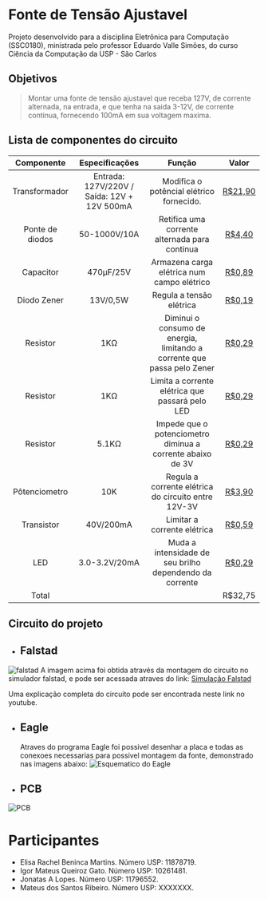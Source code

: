 
# Fonte de Tensão Ajustavel

Projeto desenvolvido para a disciplina Eletrônica para Computação (SSC0180), ministrada pelo professor Eduardo Valle Simões, do curso Ciência da Computação da USP - São Carlos  

## Objetivos
> Montar uma fonte de tensão ajustavel que receba 127V, de corrente alternada, na entrada, e que tenha na saida 3-12V, de corrente continua, fornecendo 100mA em sua voltagem maxima.


## Lista de componentes do circuito 

 Componente | Especificações     | Função | Valor    
:---------: | :-----------------:|:-----: |:----------:  
Transformador   | Entrada: 127V/220V / Saída: 12V + 12V 500mA | Modifica o potêncial elétrico fornecido.     |[R$21,90](https://www.filipeflop.com/produto/transformador-trafo-12v-12v-500ma-bivolt/?gclid=CjwKCAjwxLH3BRApEiwAqX9areP5FGhM8JJqK7Jvn082xlDDOCEa7RWokWT-8mK8e1Cb3rjjSbqzxxoCyewQAvD_BwE)
Ponte de diodos | 50-1000V/10A | Retifica uma corrente alternada para continua                                | [R$4,40](https://www.filipeflop.com/produto/modulo-ponte-h-kbu1010-retificadora/#tab-wc-simulador-parcelas) 
Capacitor       | 470µF/25V | Armazena carga elétrica num campo elétrico                                   | [R$0,89](https://www.filipeflop.com/produto/capacitor-eletrolitico-470%c2%b5f-25v-x5-unidades/)
Diodo Zener     | 13V/0,5W | Regula a tensão elétrica                                                        | [R$0,19]( https://www.filipeflop.com/produto/diodo-zener-2-a-39v/) 
Resistor        | 1KΩ |Diminui o consumo de energia, limitando a corrente que passa pelo Zener | [R$0,29](https://www.filipeflop.com/produto/resistor-1k%CF%89-14w-x20-unidades/)
Resistor        | 1KΩ | Limita a corrente elétrica que passará pelo LED                                      | [R$0,29](https://www.filipeflop.com/produto/resistor-1k%CF%89-14w-x20-unidades/)
Resistor        | 5.1KΩ | Impede que o potenciometro diminua a corrente abaixo de 3V                         | [R$0,29](https://www.filipeflop.com/produto/resistor-2-2k-14w-x20-unidades/)
Pôtenciometro   | 10K | Regula a corrente elétrica do circuito entre 12V-3V                       | [R$3,90](https://www.filipeflop.com/produto/potenciometro-linear-10k/)  
Transistor      | 40V/200mA  | Limitar a corrente elétrica                                        | [R$0,59](https://www.filipeflop.com/produto/transistor-a1015-pnp-x10-unidades/) 
LED     | 3.0-3.2V/20mA  | Muda a intensidade de seu brilho dependendo da corrente                                        | [R$0,29](https://www.filipeflop.com/produto/led-difuso-5mm-verde-x10-unidades/)
Total     |   |                                       | R$32,75



## Circuito do projeto

- ## Falstad 
![falstad](https://github.com/IgorGato/Fonte-de-Tensao-Ajustavel-3-12V/blob/master/simulacao.png)
  A imagem acima foi obtida através da montagem do circuito no simulador falstad, e pode ser acessada atraves do link: 
  [Simulação Falstad](http://tinyurl.com/ybvgt9q6)
  
  Uma explicação completa do circuito pode ser encontrada neste link no youtube.
  
- ## Eagle 

  Atraves do programa Eagle foi possivel desenhar a placa e todas as conexoes necessarias para possivel montagem da fonte, demonstrado nas imagens abaixo:
![Esquematico do Eagle](https://github.com/IgorGato/Fonte-de-Tensao-Ajustavel-3-12V/blob/master/eagle.jpeg)

- ## PCB
![PCB](https://github.com/IgorGato/Fonte-de-Tensao-Ajustavel-3-12V/blob/master/FONTE.jpeg)


# Participantes

 - Elisa Rachel Beninca Martins. Número USP: 11878719.
 - Igor Mateus Queiroz Gato. Número USP: 10261481.
 - Jonatas A Lopes. Número USP: 11796552.
 - Mateus dos Santos Ribeiro. Número USP: XXXXXXX.

